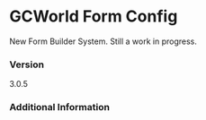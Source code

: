 # GCWorld Form Config

New Form Builder System.  Still a work in progress.




### Version
3.0.5

### Additional Information
